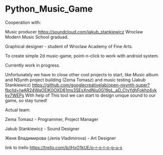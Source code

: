 # Python_Music_Game
Cooperation with:

  Music producer https://soundcloud.com/jakub_stankiewicz Wroclaw Modern Music School graduad.
  
  Graphical designer - student of Wroclaw Academy of Fine Arts. 

To create simple 2d music-game, point-n-click to work with android system. 

Currently work in progress.

Unfortunately we have to close other cool projects to start, like Music album and NSynth project building (Zema Tomasz) and music testing (Jakub Stankiewicz) https://github.com/googlecreativelab/open-nsynth-super?fbclid=IwAR24WqOElK0OXD61ms3SEsXndNiu0G19pL_aD_CtyYdhFokhz4vkkv7WEPs With help of This tool we can start to design unique sound to our game, so stay tuned!

Actual team:

Zema Tomasz - Programmer, Project Manager

Jakub Stankiewicz - Sound Designer

Женя Владимирова (Jenia Vladimirova) - Art Designer


link to trello
https://trello.com/b/iHxO1kUE/p-r-o-l-o-g-u-s
